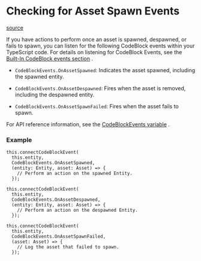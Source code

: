 # Checking for Asset Spawn Events

[source](https://developers.meta.com/horizon-worlds/learn/documentation/typescript/asset-spawning/checking-for-asset-spawn-events)

If you have actions to perform once an asset is spawned, despawned, or fails to spawn, you can listen for the following CodeBlock events within your TypeScript code. For details on listening for CodeBlock Events, see the [Built-In CodeBlock events section](/horizon-worlds/learn/documentation/typescript/events/codeblock-events#built-in-codeblock-event) .

*   `CodeBlockEvents.OnAssetSpawned`: Indicates the asset spawned, including the spawned entity.

*   `CodeBlockEvents.OnAssetDespawned`: Fires when the asset is removed, including the despawned entity.

*   `CodeBlockEvents.OnAssetSpawnFailed`: Fires when the asset fails to spawn.

For API reference information, see the [CodeBlockEvents variable](https://developers.meta.com/horizon-worlds/reference/2.0.0/core_codeblockevents) .

### Example

```
this.connectCodeBlockEvent(
  this.entity,
  CodeBlockEvents.OnAssetSpawned,
  (entity: Entity, asset: Asset) => {
    // Perform an action on the spawned Entity.
  });

this.connectCodeBlockEvent(
  this.entity,
  CodeBlockEvents.OnAssetDespawned,
  (entity: Entity, asset: Asset) => {
    // Perform an action on the despawned Entity.
  });

this.connectCodeBlockEvent(
  this.entity,
  CodeBlockEvents.OnAssetSpawnFailed,
  (asset: Asset) => {
    // Log the asset that failed to spawn.
  });
```

 

 

 

 

 

 

 

 

 

 

 

 

 

 

 

 

 

 

 

 

 

 

 

 

 

 

 

 

 

 

 

 

 

 

 

 

 

 

 

 

 

 

 

 

 

 

 